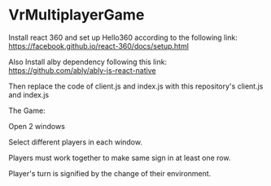 # VrMultiplayerGame
Install react 360 and set up Hello360 according to the following link:
https://facebook.github.io/react-360/docs/setup.html

Also Install alby dependency following this link:
https://github.com/ably/ably-js-react-native

Then  replace the code of client.js and index.js with this repository's client.js and index.js

The Game:

Open 2 windows

Select different players in each window.

Players must work together to make same sign in at least one row.

Player's turn is signified by the change of their environment.
